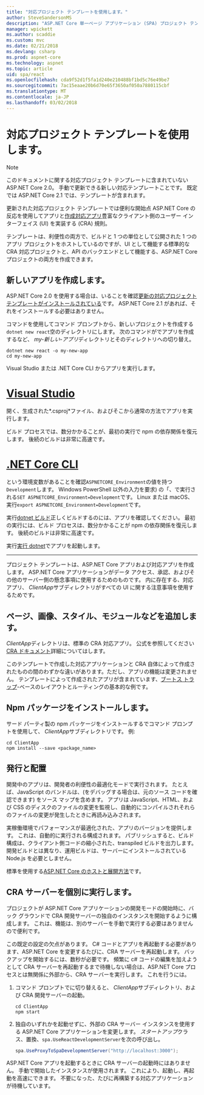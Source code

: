 ```yaml
---
title: "対応プロジェクト テンプレートを使用します。"
author: SteveSandersonMS
description: "ASP.NET Core 単一ページ アプリケーション (SPA) プロジェクト テンプレートを使用して対応と作成対応アプリの作業を開始する方法を説明します。"
manager: wpickett
ms.author: scaddie
ms.custom: mvc
ms.date: 02/21/2018
ms.devlang: csharp
ms.prod: aspnet-core
ms.technology: aspnet
ms.topic: article
uid: spa/react
ms.openlocfilehash: cda9f52d1f5fa1d240e210488bf1bd5c76e49be7
ms.sourcegitcommit: 7ac15eaae20b6d70e65f3650af050a7880115cbf
ms.translationtype: MT
ms.contentlocale: ja-JP
ms.lasthandoff: 03/02/2018
---
```

# <a name="use-the-react-project-template"></a>対応プロジェクト テンプレートを使用します。

> [!NOTE]
> このドキュメントに関する対応プロジェクト テンプレートに含まれていない ASP.NET Core 2.0。 手動で更新できる新しい対応テンプレートことです。 既定では ASP.NET Core 2.1 では、テンプレートが含まれます。

更新された対応プロジェクト テンプレートでは便利な開始点 ASP.NET Core の反応を使用してアプリと[作成対応アプリ](https://github.com/facebookincubator/create-react-app)豊富なクライアント側のユーザー インターフェイス (UI) を実装する (CRA) 規則。

テンプレートは、利便性の両方で、ビルドと 1 つの単位として公開された 1 つのアプリ プロジェクトをホストしているのですが、UI として機能する標準的な CRA 対応プロジェクトと、API のバックエンドとして機能する、ASP.NET Core プロジェクトの両方を作成できます。

## <a name="create-a-new-app"></a>新しいアプリを作成します。

ASP.NET Core 2.0 を使用する場合は、いることを確認[更新の対応プロジェクト テンプレートがインストールされている](xref:spa/index#installation)です。 ASP.NET Core 2.1 があれば、それをインストールする必要はありません。

コマンドを使用してコマンド プロンプトから、新しいプロジェクトを作成する`dotnet new react`空のディレクトリにします。 次のコマンドがでアプリを作成するなど、 *my-新しい-アプリ*ディレクトリとそのディレクトリへの切り替え。

```console
dotnet new react -o my-new-app
cd my-new-app
```

Visual Studio または .NET Core CLI からアプリを実行します。

# <a name="visual-studiotabvisual-studio"></a>[Visual Studio](#tab/visual-studio)

開く、生成された*.csproj*ファイル、およびそこから通常の方法でアプリを実行します。

ビルド プロセスでは、数分かかることが、最初の実行で npm の依存関係を復元します。 後続のビルドは非常に高速です。

# <a name="net-core-clitabnetcore-cli"></a>[.NET Core CLI](#tab/netcore-cli)

という環境変数があることを確認`ASPNETCORE_Environment`の値を持つ`Development`します。 Windows PowerShell 以外の入力を要求) の「、で実行される`SET ASPNETCORE_Environment=Development`です。 Linux または macOS、実行`export ASPNETCORE_Environment=Development`です。

実行[dotnet ビルド](/dotnet/core/tools/dotnet-build)正しくビルドするのには、アプリを確認してください。 最初の実行には、ビルド プロセスは、数分かかることが npm の依存関係を復元します。 後続のビルドは非常に高速です。

実行[実行 dotnet](/dotnet/core/tools/dotnet-run)でアプリを起動します。

---

プロジェクト テンプレートは、ASP.NET Core アプリおよび対応アプリを作成します。 ASP.NET Core アプリケーションがデータ アクセス、承認、およびその他のサーバー側の懸念事項に使用するためのものです。 内に存在する、対応アプリ、 *ClientApp*サブディレクトリがすべての UI に関する注意事項を使用するためです。

## <a name="add-pages-images-styles-modules-etc"></a>ページ、画像、スタイル、モジュールなどを追加します。

*ClientApp*ディレクトリは、標準の CRA 対応アプリ。 公式を参照してください[CRA ドキュメント](https://github.com/facebookincubator/create-react-app/blob/master/packages/react-scripts/template/README.md)詳細についてはします。

このテンプレートで作成した対応アプリケーションと CRA 自体によって作成されたものの間のわずかな違いがあります。ただし、アプリの機能は変更されません。 テンプレートによって作成されたアプリが含まれています、[ブートス トラップ](https://getbootstrap.com/)-ベースのレイアウトとルーティングの基本的な例です。

## <a name="install-npm-packages"></a>Npm パッケージをインストールします。

サード パーティ製の npm パッケージをインストールするでコマンド プロンプトを使用して、 *ClientApp*サブディレクトリです。 例:

```console
cd ClientApp
npm install --save <package_name>
```

## <a name="publish-and-deploy"></a>発行と配置

開発中のアプリは、開発者の利便性の最適化モードで実行されます。 たとえば、JavaScript のバンドルは、(をデバッグする場合は、元のソース コードを確認できます) をソース マップを含めます。 アプリは JavaScript、HTML、および CSS のディスクのファイルの変更を監視し、自動的にコンパイルされそれらのファイルの変更が発生したときに再読み込みされます。

実稼働環境でパフォーマンスが最適化された、アプリのバージョンを提供します。 これは、自動的に実行される構成されます。 パブリッシュすると、ビルド構成は、クライアント側コードの縮小された、transpiled ビルドを出力します。 開発ビルドとは異なり、運用ビルドは、サーバーにインストールされている Node.js を必要としません。

標準を使用する[ASP.NET Core のホストと展開方法](xref:host-and-deploy/index)です。

## <a name="run-the-cra-server-independently"></a>CRA サーバーを個別に実行します。

プロジェクトが ASP.NET Core アプリケーションの開発モードの開始時に、バック グラウンドで CRA 開発サーバーの独自のインスタンスを開始するように構成します。 これは、機能は、別のサーバーを手動で実行する必要はありませんので便利です。

この既定の設定の欠点があります。 C# コードとアプリを再起動する必要があります、ASP.NET Core を変更するたびに、CRA サーバーを再起動します。 バックアップを開始するには、数秒が必要です。 頻繁に c# コードの編集を加えようとして CRA サーバーを再起動するまで待機しない場合は、ASP.NET Core プロセスとは無関係に外部から、CRA サーバーを実行します。 これを行うには。

1. コマンド プロンプトでに切り替えると、 *ClientApp*サブディレクトリ、および CRA 開発サーバーの起動。

    ```console
    cd ClientApp
    npm start
    ```

2. 独自のいずれかを起動せずに、外部の CRA サーバー インスタンスを使用する ASP.NET Core アプリケーションを変更します。 *スタートアップ*クラス、置換、`spa.UseReactDevelopmentServer`を次の呼び出し。

    ```csharp
    spa.UseProxyToSpaDevelopmentServer("http://localhost:3000");
    ```

ASP.NET Core アプリを起動するときに CRA サーバーの起動時にはありません。 手動で開始したインスタンスが使用されます。 これにより、起動し、再起動を高速にできます。 不要になった、たびに再構築する対応アプリケーションが待機しています。
